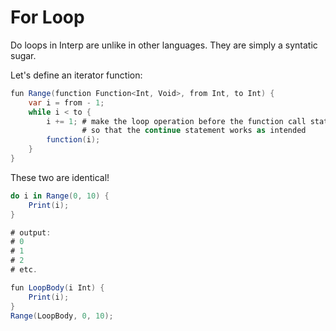 # For Loop

Do loops in Interp are unlike in other languages. They are simply a syntatic sugar.

Let's define an iterator function:
```cs
fun Range(function Function<Int, Void>, from Int, to Int) {
    var i = from - 1;
    while i < to {
        i += 1; # make the loop operation before the function call statement
                # so that the continue statement works as intended
        function(i);
    }
}
```

These two are identical!
```cs
do i in Range(0, 10) {
    Print(i);
}

# output:
# 0
# 1
# 2
# etc.

fun LoopBody(i Int) {
    Print(i);
}
Range(LoopBody, 0, 10);
```